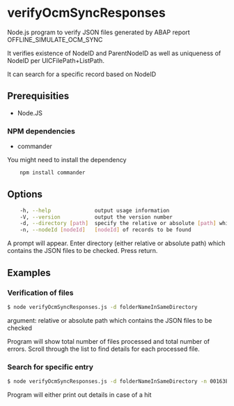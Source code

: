 # verifyOcmSyncResponses
Node.js program to verify JSON files generated by ABAP report OFFLINE_SIMULATE_OCM_SYNC

It verifies existence of NodeID and ParentNodeID as well as uniqueness of NodeID per UICFilePath+ListPath.

It can search for a specific record based on NodeID

## Prerequisities
- Node.JS

### NPM dependencies
- commander

You might need to install the dependency


```bash
    npm install commander
```


## Options

```bash
    -h, --help              output usage information
    -V, --version           output the version number
    -d, --directory [path]  specify the relative or absolute [path] which contains the JSON files to be checked
    -n, --nodeId [nodeId]   [nodeId] of records to be found
```

A prompt will appear. Enter directory (either relative or absolute path) which contains the JSON files to be checked. Press return.


## Examples

### Verification of files

```bash
$ node verifyOcmSyncResponses.js -d folderNameInSameDirectory
```

argument: relative or absolute path which contains the JSON files to be checked

Program will show total number of files processed and total number of errors. Scroll through the list to find details for each processed file.

### Search for specific entry

```bash
$ node verifyOcmSyncResponses.js -d folderNameInSameDirectory -n 00163E0FF6B01ED5B2CF1F63D4B27611
```

Program will either print out details in case of a hit

